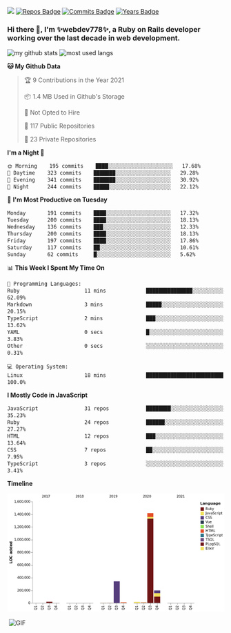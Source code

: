 ![](https://visitor-badge.glitch.me/badge?page_id=webdev778.webdev778)
[![Repos Badge](https://badges.pufler.dev/repos/webdev778)](https://badges.pufler.dev)
[![Commits Badge](https://badges.pufler.dev/commits/monthly/webdev778)](https://badges.pufler.dev)
[![Years Badge](https://badges.pufler.dev/years/webdev778)](https://badges.pufler.dev)
### Hi there 👋, I'm ✨webdev778✨, a Ruby on Rails developer working over the last decade in web development.


![my github stats](https://github-readme-stats.vercel.app/api?username=webdev778&show_icons=true&theme=tokyonight&line_height=27)
![most used langs](https://github-readme-stats.vercel.app/api/top-langs/?username=webdev778&hide=css,html&theme=tokyonight)

<!--START_SECTION:waka-->
**🐱 My Github Data** 

> 🏆 9 Contributions in the Year 2021
 > 
> 📦 1.4 MB Used in Github's Storage 
 > 
> 🚫 Not Opted to Hire
 > 
> 📜 117 Public Repositories 
 > 
> 🔑 23 Private Repositories  
 > 
**I'm a Night 🦉** 

```text
🌞 Morning    195 commits    ████░░░░░░░░░░░░░░░░░░░░░   17.68% 
🌆 Daytime    323 commits    ███████░░░░░░░░░░░░░░░░░░   29.28% 
🌃 Evening    341 commits    ███████░░░░░░░░░░░░░░░░░░   30.92% 
🌙 Night      244 commits    █████░░░░░░░░░░░░░░░░░░░░   22.12%

```
📅 **I'm Most Productive on Tuesday** 

```text
Monday       191 commits    ████░░░░░░░░░░░░░░░░░░░░░   17.32% 
Tuesday      200 commits    ████░░░░░░░░░░░░░░░░░░░░░   18.13% 
Wednesday    136 commits    ███░░░░░░░░░░░░░░░░░░░░░░   12.33% 
Thursday     200 commits    ████░░░░░░░░░░░░░░░░░░░░░   18.13% 
Friday       197 commits    ████░░░░░░░░░░░░░░░░░░░░░   17.86% 
Saturday     117 commits    ██░░░░░░░░░░░░░░░░░░░░░░░   10.61% 
Sunday       62 commits     █░░░░░░░░░░░░░░░░░░░░░░░░   5.62%

```


📊 **This Week I Spent My Time On** 

```text
💬 Programming Languages: 
Ruby                     11 mins             ███████████████░░░░░░░░░░   62.09% 
Markdown                 3 mins              █████░░░░░░░░░░░░░░░░░░░░   20.15% 
TypeScript               2 mins              ███░░░░░░░░░░░░░░░░░░░░░░   13.62% 
YAML                     0 secs              █░░░░░░░░░░░░░░░░░░░░░░░░   3.83% 
Other                    0 secs              ░░░░░░░░░░░░░░░░░░░░░░░░░   0.31%

💻 Operating System: 
Linux                    18 mins             █████████████████████████   100.0%

```

**I Mostly Code in JavaScript** 

```text
JavaScript               31 repos            ████████░░░░░░░░░░░░░░░░░   35.23% 
Ruby                     24 repos            ██████░░░░░░░░░░░░░░░░░░░   27.27% 
HTML                     12 repos            ███░░░░░░░░░░░░░░░░░░░░░░   13.64% 
CSS                      7 repos             ██░░░░░░░░░░░░░░░░░░░░░░░   7.95% 
TypeScript               3 repos             ░░░░░░░░░░░░░░░░░░░░░░░░░   3.41%

```


**Timeline**

![Chart not found](https://raw.githubusercontent.com/webdev778/webdev778/master/charts/bar_graph.png) 


<!--END_SECTION:waka-->

<img align="right" alt="GIF" src="https://github.com/webdev778/webdev778/blob/main/code.gif?raw=true" width="500" height="320" />

<!--
**webdev778/webdev778** is a ✨ _special_ ✨ repository because its `README.md` (this file) appears on your GitHub profile.

Here are some ideas to get you started:

- 🔭 I’m currently working on ...
- 🌱 I’m currently learning ...
- 👯 I’m looking to collaborate on ...
- 🤔 I’m looking for help with ...
- 💬 Ask me about ...
- 📫 How to reach me: ...
- 😄 Pronouns: ...
- ⚡ Fun fact: ...
-->
